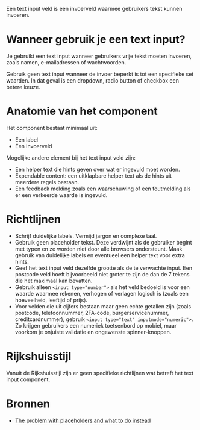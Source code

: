 <!-- @license CC0-1.0 -->

Een text input veld is een invoerveld waarmee gebruikers tekst kunnen invoeren.

# Wanneer gebruik je een text input?

Je gebruikt een text input wanneer gebruikers vrije tekst moeten invoeren, zoals namen, e-mailadressen of wachtwoorden.

Gebruik geen text input wanneer de invoer beperkt is tot een specifieke set waarden. In dat geval is een dropdown, radio button of checkbox een betere keuze.

# Anatomie van het component

Het component bestaat minimaal uit:

- Een label
- Een invoerveld

Mogelijke andere element bij het text input veld zijn:

- Een helper text die hints geven over wat er ingevuld moet worden.
- Expendable content: een uitklapbare helper text als de hints uit meerdere regels bestaan.
- Een feedback melding zoals een waarschuwing of een foutmelding als er een verkeerde waarde is ingevuld.

# Richtlijnen

- Schrijf duidelijke labels. Vermijd jargon en complexe taal.
- Gebruik geen placeholder tekst. Deze verdwijnt als de gebruiker begint met typen en ze worden niet door alle browsers ondersteunt. Maak gebruik van duidelijke labels en eventueel een helper text voor extra hints.
- Geef het text input veld dezelfde grootte als de te verwachte input. Een postcode veld hoeft bijvoorbeeld niet groter te zijn de dan de 7 tekens die het maximaal kan bevatten.
- Gebruik alleen `<input type="number">` als het veld bedoeld is voor een waarde waarmee rekenen, verhogen of verlagen logisch is (zoals een hoeveelheid, leeftijd of prijs).
- Voor velden die uit cijfers bestaan maar geen echte getallen zijn (zoals postcode, telefoonnummer, 2FA-code, burgerservicenummer, creditcardnummer), gebruik `<input type="text" inputmode="numeric">`. Zo krijgen gebruikers een numeriek toetsenbord op mobiel, maar voorkom je onjuiste validatie en ongewenste spinner-knoppen.

# Rijkshuisstijl

Vanuit de Rijkshuisstijl zijn er geen specifieke richtlijnen wat betreft het text input component.

# Bronnen

- [The problem with placeholders and what to do instead](https://web.archive.org/web/20250511143112/https://adamsilver.io/blog/the-problem-with-placeholders-and-what-to-do-instead/)
